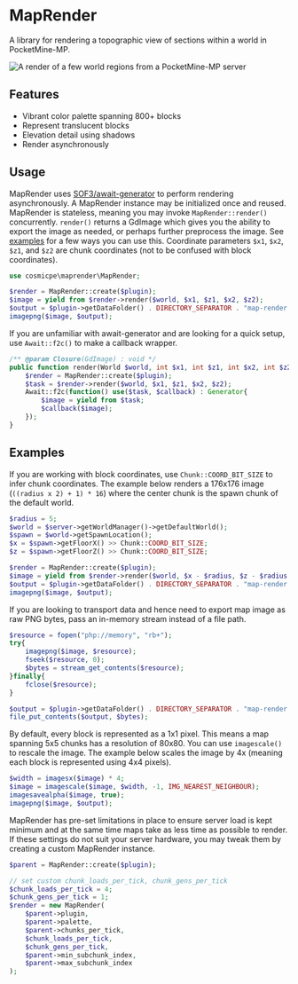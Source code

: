 # MapRender
A library for rendering a topographic view of sections within a world in PocketMine-MP.

![A render of a few world regions from a PocketMine-MP server](https://github.com/user-attachments/assets/51fe57e6-07ae-4e8a-82d2-2f30d3507d8a)

## Features
- Vibrant color palette spanning 800+ blocks
- Represent translucent blocks
- Elevation detail using shadows
- Render asynchronously

## Usage
MapRender uses [SOF3/await-generator](https://github.com/SOF3/await-generator) to perform rendering asynchronously. A
MapRender instance may be initialized once and reused. MapRender is stateless, meaning you may invoke `MapRender::render()`
concurrently. `render()` returns a GdImage which gives you the ability to export the image as needed, or perhaps further
preprocess the image.  See [examples](#Examples) for a few ways you can use this. Coordinate parameters `$x1`, `$x2`,
`$z1`, and `$z2` are chunk coordinates (not to be confused with block coordinates).
```php
use cosmicpe\maprender\MapRender;

$render = MapRender::create($plugin);
$image = yield from $render->render($world, $x1, $z1, $x2, $z2);
$output = $plugin->getDataFolder() . DIRECTORY_SEPARATOR . "map-render.png";
imagepng($image, $output);
```

If you are unfamiliar with await-generator and are looking for a quick setup, use `Await::f2c()` to make a callback wrapper.
```php
/** @param Closure(GdImage) : void */
public function render(World $world, int $x1, int $z1, int $x2, int $z2, Closure $callback) : void{
	$render = MapRender::create($plugin);
	$task = $render->render($world, $x1, $z1, $x2, $z2);
	Await::f2c(function() use($task, $callback) : Generator{
		$image = yield from $task;
		$callback($image);
	});
}
```

## Examples
If you are working with block coordinates, use `Chunk::COORD_BIT_SIZE` to infer chunk coordinates. The example below
renders a 176x176 image (`((radius x 2) + 1) * 16`) where the center chunk is the spawn chunk of the default world.
```php
$radius = 5;
$world = $server->getWorldManager()->getDefaultWorld();
$spawn = $world->getSpawnLocation();
$x = $spawn->getFloorX() >> Chunk::COORD_BIT_SIZE;
$z = $spawn->getFloorZ() >> Chunk::COORD_BIT_SIZE;

$render = MapRender::create($plugin);
$image = yield from $render->render($world, $x - $radius, $z - $radius, $x + $radius, $z + $radius);
$output = $plugin->getDataFolder() . DIRECTORY_SEPARATOR . "map-render.png";
imagepng($image, $output);
```

If you are looking to transport data and hence need to export map image as raw PNG bytes, pass an in-memory stream
instead of a file path.
```php
$resource = fopen("php://memory", "rb+");
try{
	imagepng($image, $resource);
	fseek($resource, 0);
	$bytes = stream_get_contents($resource);
}finally{
	fclose($resource);
}

$output = $plugin->getDataFolder() . DIRECTORY_SEPARATOR . "map-render.png";
file_put_contents($output, $bytes);
```

By default, every block is represented as a 1x1 pixel. This means a map spanning 5x5 chunks has a resolution of 80x80.
You can use `imagescale()` to rescale the image. The example below scales the image by 4x (meaning each block is
represented using 4x4 pixels).
```php
$width = imagesx($image) * 4;
$image = imagescale($image, $width, -1, IMG_NEAREST_NEIGHBOUR);
imagesavealpha($image, true);
imagepng($image, $output);
```

MapRender has pre-set limitations in place to ensure server load is kept minimum and at the same time maps take as less
time as possible to render. If these settings do not suit your server hardware, you may tweak them by creating a custom
MapRender instance.

```php
$parent = MapRender::create($plugin);

// set custom chunk_loads_per_tick, chunk_gens_per_tick
$chunk_loads_per_tick = 4;
$chunk_gens_per_tick = 1;
$render = new MapRender(
	$parent->plugin,
	$parent->palette,
	$parent->chunks_per_tick,
	$chunk_loads_per_tick,
	$chunk_gens_per_tick,
	$parent->min_subchunk_index,
	$parent->max_subchunk_index
);
```